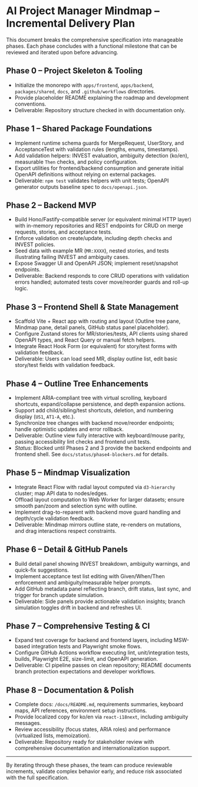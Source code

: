 # AI Project Manager Mindmap – Incremental Delivery Plan

This document breaks the comprehensive specification into manageable phases. Each phase
concludes with a functional milestone that can be reviewed and iterated upon before
advancing.

## Phase 0 – Project Skeleton & Tooling
- Initialize the monorepo with `apps/frontend`, `apps/backend`, `packages/shared`, `docs`, and `.github/workflows` directories.
- Provide placeholder README explaining the roadmap and development conventions.
- Deliverable: Repository structure checked in with documentation only.

## Phase 1 – Shared Package Foundations
- Implement runtime schema guards for MergeRequest, UserStory, and AcceptanceTest with validation rules (lengths, enums, timestamps).
- Add validation helpers: INVEST evaluation, ambiguity detection (ko/en), measurable `Then` checks, and policy configuration.
- Export utilities for frontend/backend consumption and generate initial OpenAPI definitions without relying on external packages.
- Deliverable: `npm test` validates helpers with unit tests; OpenAPI generator outputs baseline spec to `docs/openapi.json`.

## Phase 2 – Backend MVP
- Build Hono/Fastify-compatible server (or equivalent minimal HTTP layer) with in-memory repositories and REST endpoints for CRUD on merge requests, stories, and acceptance tests.
- Enforce validation on create/update, including depth checks and INVEST policies.
- Seed data with example MR (`MR:XXXX`), nested stories, and tests illustrating failing INVEST and ambiguity cases.
- Expose Swagger UI and OpenAPI JSON; implement reset/snapshot endpoints.
- Deliverable: Backend responds to core CRUD operations with validation errors handled; automated tests cover move/reorder guards and roll-up logic.

## Phase 3 – Frontend Shell & State Management
- Scaffold Vite + React app with routing and layout (Outline tree pane, Mindmap pane, detail panels, GitHub status panel placeholder).
- Configure Zustand stores for MR/stories/tests, API clients using shared OpenAPI types, and React Query or manual fetch helpers.
- Integrate React Hook Form (or equivalent) for story/test forms with validation feedback.
- Deliverable: Users can load seed MR, display outline list, edit basic story/test fields with validation feedback.

## Phase 4 – Outline Tree Enhancements
- Implement ARIA-compliant tree with virtual scrolling, keyboard shortcuts, expand/collapse persistence, and depth expansion actions.
- Support add child/sibling/test shortcuts, deletion, and numbering display (`US1`, `AT1-A`, etc.).
- Synchronize tree changes with backend move/reorder endpoints; handle optimistic updates and error rollback.
- Deliverable: Outline view fully interactive with keyboard/mouse parity, passing accessibility lint checks and frontend unit tests.
- _Status_: Blocked until Phases 2 and 3 provide the backend endpoints and frontend shell. See `docs/status/phase4-blockers.md` for details.

## Phase 5 – Mindmap Visualization
- Integrate React Flow with radial layout computed via `d3-hierarchy` cluster; map API data to nodes/edges.
- Offload layout computation to Web Worker for larger datasets; ensure smooth pan/zoom and selection sync with outline.
- Implement drag-to-reparent with backend move guard handling and depth/cycle validation feedback.
- Deliverable: Mindmap mirrors outline state, re-renders on mutations, and drag interactions respect constraints.

## Phase 6 – Detail & GitHub Panels
- Build detail panel showing INVEST breakdown, ambiguity warnings, and quick-fix suggestions.
- Implement acceptance test list editing with Given/When/Then enforcement and ambiguity/measurable helper prompts.
- Add GitHub metadata panel reflecting branch, drift status, last sync, and trigger for branch update simulation.
- Deliverable: Side panels provide actionable validation insights; branch simulation toggles drift in backend and refreshes UI.

## Phase 7 – Comprehensive Testing & CI
- Expand test coverage for backend and frontend layers, including MSW-based integration tests and Playwright smoke flows.
- Configure GitHub Actions workflow executing lint, unit/integration tests, builds, Playwright E2E, size-limit, and OpenAPI generation.
- Deliverable: CI pipeline passes on clean repository; README documents branch protection expectations and developer workflows.

## Phase 8 – Documentation & Polish
- Complete docs: `/docs/README.md`, requirements summaries, keyboard maps, API references, environment setup instructions.
- Provide localized copy for ko/en via `react-i18next`, including ambiguity messages.
- Review accessibility (focus states, ARIA roles) and performance (virtualized lists, memoization).
- Deliverable: Repository ready for stakeholder review with comprehensive documentation and internationalization support.

---

By iterating through these phases, the team can produce reviewable increments, validate complex
behavior early, and reduce risk associated with the full specification.
